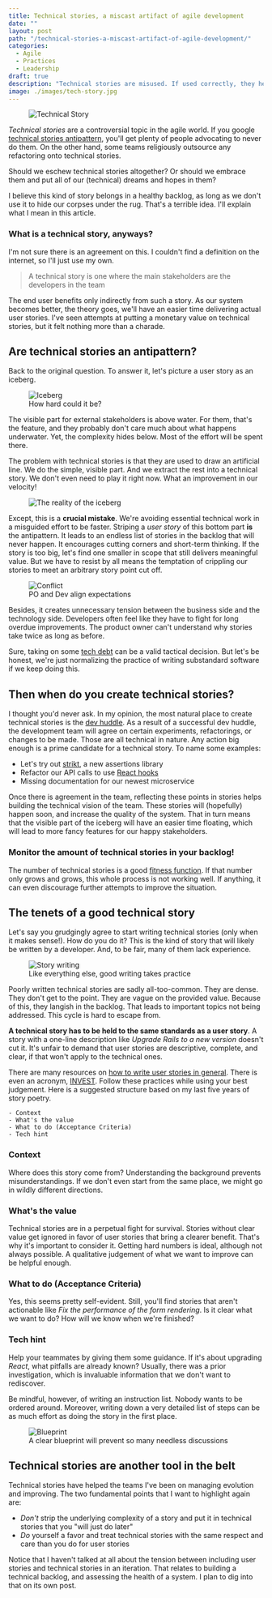 ```yaml
---
title: Technical stories, a miscast artifact of agile development
date: ""
layout: post
path: "/technical-stories-a-miscast-artifact-of-agile-development/"
categories:
  - Agile
  - Practices
  - Leadership
draft: true
description: "Technical stories are misused. If used correctly, they help shape the technical vision. If not, they just enable skipping essential work"
image: ./images/tech-story.jpg
---
```


<figure class="figure figure--left">
  <img src="./images/tech-story.jpg" alt="Technical Story" />
</figure>

_Technical stories_ are a controversial topic in the agile world. If you google [technical stories antipattern](https://www.google.com/search?q=technical+stories+antipattern), you'll get plenty of people advocating to never do them. On the other hand, some teams religiously outsource any refactoring onto technical stories.

Should we eschew technical stories altogether? Or should we embrace them and put all of our (technical) dreams and hopes in them?

I believe this kind of story belongs in a healthy backlog, as long as we don't use it to hide our corpses under the rug. That's a terrible idea. I'll explain what I mean in this article.

### What is a technical story, anyways?

I'm not sure there is an agreement on this. I couldn't find a definition on the internet, so I'll just use my own.

> A technical story is one where the main stakeholders are the developers in the team

The end user benefits only indirectly from such a story. As our system becomes better, the theory goes, we'll have an easier time delivering actual user stories. I've seen attempts at putting a monetary value on technical stories, but it felt nothing more than a charade.

## Are technical stories an antipattern?

Back to the original question. To answer it, let's picture a user story as an iceberg.

<figure class="figure figure--right">
  <img src="./images/iceberg.jpg" alt="Iceberg" />
  <figcaption class="figure__caption">
  How hard could it be?
  </figcaption>
</figure>

The visible part for external stakeholders is above water. For them, that's the feature, and they probably don't care much about what happens underwater. Yet, the complexity hides below. Most of the effort will be spent there.

The problem with technical stories is that they are used to draw an artificial line. We do the simple, visible part. And we extract the rest into a technical story. We don't even need to play it right now. What an improvement in our velocity!

<figure class="figure">
  <img src="./images/iceberg-reality.png" alt="The reality of the iceberg" />
</figure>

Except, this is a **crucial mistake**. We're avoiding essential technical work in a misguided effort to be faster. Striping a _user story_ of this bottom part **is** the antipattern. It leads to an endless list of stories in the backlog that will never happen. It encourages cutting corners and short-term thinking. If the story is too big, let's find one smaller in scope that still delivers meaningful value. But we have to resist by all means the temptation of crippling our stories to meet an arbitrary story point cut off.

<figure class="figure figure--left">
  <img src="./images/conflict.jpg" alt="Conflict" />
  <figcaption class="figure__caption">
  PO and Dev align expectations
  </figcaption>
</figure>
    
Besides, it creates unnecessary tension between the business side and the technology side. Developers often feel like they have to fight for long overdue improvements. The product owner can't understand why stories take twice as long as before.

Sure, taking on some [tech debt](https://martinfowler.com/bliki/TechnicalDebt.html) can be a valid tactical decision. But let's be honest, we're just normalizing the practice of writing substandard software if we keep doing this.

## Then when do **you** create technical stories?

I thought you'd never ask. In my opinion, the most natural place to create technical stories is the [dev huddle](../dev-huddle-as-a-tool-to-achieve-alignment-among-developers/). As a result of a successful dev huddle, the development team will agree on certain experiments, refactorings, or changes to be made. Those are all technical in nature. Any action big enough is a prime candidate for a technical story. To name some examples:

- Let's try out [strikt](https://strikt.io/), a new assertions library
- Refactor our API calls to use [React hooks](https://reactjs.org/docs/hooks-intro.html)
- Missing documentation for our newest microservice

Once there is agreement in the team, reflecting these points in stories helps building the technical vision of the team. These stories will (hopefully) happen soon, and increase the quality of the system. That in turn means that the visible part of the iceberg will have an easier time floating, which will lead to more fancy features for our happy stakeholders.

### Monitor the amount of technical stories in your backlog!

The number of technical stories is a good [fitness function](https://www.thoughtworks.com/radar/techniques/architectural-fitness-function). If that number only grows and grows, this whole process is not working well. If anything, it can even discourage further attempts to improve the situation.

## The tenets of a good technical story

Let's say you grudgingly agree to start writing technical stories (only when it makes sense!). How do you do it? This is the kind of story that will likely be written by a developer. And, to be fair, many of them lack experience.

<figure class="figure figure--right">
  <img src="./images/story.jpg" alt="Story writing" />
  <figcaption class="figure__caption">
  Like everything else, good writing takes practice
  </figcaption>
</figure>

Poorly written technical stories are sadly all-too-common. They are dense. They don't get to the point. They are vague on the provided value. Because of this, they langish in the backlog. That leads to important topics not being addressed. This cycle is hard to escape from.

**A technical story has to be held to the same standards as a user story**. A story with a one-line description like _Upgrade Rails to a new version_ doesn't cut it. It's unfair to demand that user stories are descriptive, complete, and clear, if that won't apply to the technical ones.

There are many resources on [how to write user stories in general](https://www.mountaingoatsoftware.com/books/user-stories-applied). There is even an acronym, [INVEST](https://www.agilealliance.org/glossary/invest). Follow these practices while using your best judgement. Here is a suggested structure based on my last five years of story poetry.

    - Context
    - What's the value
    - What to do (Acceptance Criteria)
    - Tech hint

### Context

Where does this story come from? Understanding the background prevents misunderstandings. If we don't even start from the same place, we might go in wildly different directions.

### What's the value

Technical stories are in a perpetual fight for survival. Stories without clear value get ignored in favor of user stories that bring a clearer benefit. That's why it's important to consider it. Getting hard numbers is ideal, although not always possible. A qualitative judgement of what we want to improve can be helpful enough.

### What to do (Acceptance Criteria)

Yes, this seems pretty self-evident. Still, you'll find stories that aren't actionable like _Fix the performance of the form rendering_. Is it clear what we want to do? How will we know when we're finished?

### Tech hint

Help your teammates by giving them some guidance. If it's about upgrading _React_, what pitfalls are already known? Usually, there was a prior investigation, which is invaluable information that we don't want to rediscover. 

Be mindful, however, of writing an instruction list. Nobody wants to be ordered around. Moreover, writing down a very detailed list of steps can be as much effort as doing the story in the first place.

<figure class="figure">
  <img src="./images/blueprint.jpg" alt="Blueprint" />
  <figcaption class="figure__caption">
  A clear blueprint will prevent so many needless discussions
  </figcaption>
</figure>

## Technical stories are another tool in the belt

Technical stories have helped the teams I've been on managing evolution and improving. The two fundamental points that I want to highlight again are:

- _Don't_ strip the underlying complexity of a story and put it in technical stories that you "will just do later"
- _Do_ yourself a favor and treat technical stories with the same respect and care than you do for user stories

Notice that I haven't talked at all about the tension between including user stories and technical stories in an iteration. That relates to building a technical backlog, and assessing the health of a system. I plan to dig into that on its own post.


